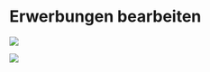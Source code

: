 # Erwerbungen bearbeiten

![](../../assets/musdb/Erwerbungen/Erwerbung-bearbeiten-1.avif)

![](../../assets/musdb/Erwerbungen/Erwerbung-bearbeiten-2.avif)
